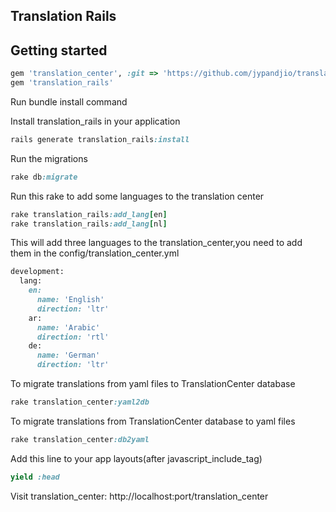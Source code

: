 ## Translation Rails

## Getting started

```ruby
gem 'translation_center', :git => 'https://github.com/jypandjio/translation_center'
gem 'translation_rails'
```

Run bundle install command

Install translation_rails in your application

```ruby
rails generate translation_rails:install
```

Run the migrations

```ruby
rake db:migrate
```

Run this rake to add some languages to the translation center

```ruby
rake translation_rails:add_lang[en]
rake translation_rails:add_lang[nl]
```

This will add three languages to the translation_center,you need to add them in the config/translation_center.yml

```ruby
development:
  lang:
    en: 
      name: 'English'
      direction: 'ltr'
    ar:
      name: 'Arabic'
      direction: 'rtl'
    de:
      name: 'German'
      direction: 'ltr'
```

To migrate translations from yaml files to TranslationCenter database

```ruby
rake translation_center:yaml2db
```

To migrate translations from TranslationCenter database to yaml files

```ruby
rake translation_center:db2yaml
```

Add this line to your app layouts(after javascript_include_tag)

```ruby
yield :head
```

Visit translation_center: http://localhost:port/translation_center
